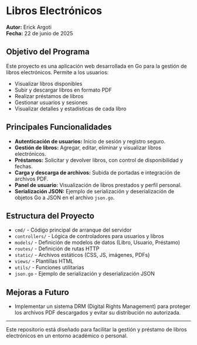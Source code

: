 # Libros Electrónicos

**Autor:** Erick Argoti  
**Fecha:** 22 de junio de 2025

## Objetivo del Programa
Este proyecto es una aplicación web desarrollada en Go para la gestión de libros electrónicos. Permite a los usuarios:
- Visualizar libros disponibles
- Subir y descargar libros en formato PDF
- Realizar préstamos de libros
- Gestionar usuarios y sesiones
- Visualizar detalles y estadísticas de cada libro

## Principales Funcionalidades
- **Autenticación de usuarios:** Inicio de sesión y registro seguro.
- **Gestión de libros:** Agregar, editar, eliminar y visualizar libros electrónicos.
- **Préstamos:** Solicitar y devolver libros, con control de disponibilidad y fechas.
- **Carga y descarga de archivos:** Subida de portadas e integración de archivos PDF.
- **Panel de usuario:** Visualización de libros prestados y perfil personal.
- **Serialización JSON:** Ejemplo de serialización y deserialización de objetos Go a JSON en el archivo `json.go`.

## Estructura del Proyecto
- `cmd/` - Código principal de arranque del servidor
- `controllers/` - Lógica de controladores para usuarios y libros
- `models/` - Definición de modelos de datos (Libro, Usuario, Préstamo)
- `routes/` - Definición de rutas HTTP
- `static/` - Archivos estáticos (CSS, JS, imágenes, PDFs)
- `views/` - Plantillas HTML
- `utils/` - Funciones utilitarias
- `json.go` - Ejemplo de serialización y deserialización JSON

## Mejoras a Futuro
- Implementar un sistema DRM (Digital Rights Management) para proteger los archivos PDF descargados y evitar su distribución no autorizada.

---

Este repositorio está diseñado para facilitar la gestión y préstamo de libros electrónicos en un entorno académico o personal.

